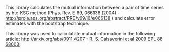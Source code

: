 This library calculates the mutual information between a pair of time series by hte KSG method (Phys. Rev. E 69, 066138 (2004) - http://prola.aps.org/abstract/PRE/v69/i6/e066138 ) and calculate error estimates with the bootstrap technique.

This library was used to calculatate mutual information in the following article:
http://arxiv.org/abs/0911.4207 -
[R. S. Calsaverini et al 2009 EPL 88 68003](http://www.iop.org/EJ/abstract/0295-5075/88/6/68003/)
